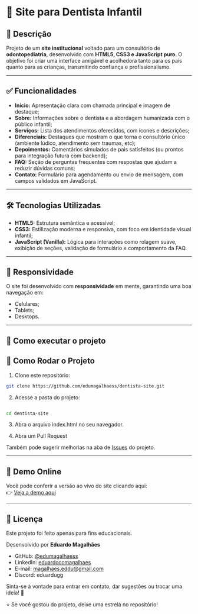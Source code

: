 # 🦷 Site para Dentista Infantil

## 📌 Descrição

Projeto de um **site institucional** voltado para um consultório de **odontopediatria**, desenvolvido com **HTML5, CSS3 e JavaScript puro**. O objetivo foi criar uma interface amigável e acolhedora tanto para os pais quanto para as crianças, transmitindo confiança e profissionalismo.

---

## ✅ Funcionalidades

- **Início:** Apresentação clara com chamada principal e imagem de destaque;  
- **Sobre:** Informações sobre o dentista e a abordagem humanizada com o público infantil;  
- **Serviços:** Lista dos atendimentos oferecidos, com ícones e descrições;  
- **Diferenciais:** Destaques que mostram o que torna o consultório único (ambiente lúdico, atendimento sem traumas, etc);  
- **Depoimentos:** Comentários simulados de pais satisfeitos (ou prontos para integração futura com backend);  
- **FAQ:** Seção de perguntas frequentes com respostas que ajudam a reduzir dúvidas comuns;  
- **Contato:** Formulário para agendamento ou envio de mensagem, com campos validados em JavaScript.

---

## 🛠️ Tecnologias Utilizadas

- **HTML5:** Estrutura semântica e acessível;  
- **CSS3:** Estilização moderna e responsiva, com foco em identidade visual infantil;  
- **JavaScript (Vanilla):** Lógica para interações como rolagem suave, exibição de seções, validação de formulário e comportamento da FAQ.

---

## 📱 Responsividade

O site foi desenvolvido com **responsividade** em mente, garantindo uma boa navegação em:

- Celulares;  
- Tablets;  
- Desktops.

---

## 🚀 Como executar o projeto

## 📁 Como Rodar o Projeto

1. Clone este repositório:

```bash
git clone https://github.com/edumagalhaess/dentista-site.git
```
2. Acesse a pasta do projeto:

```bash

cd dentista-site
```
3. Abra o arquivo index.html no seu navegador.

4. Abra um Pull Request

Também pode sugerir melhorias na aba de <a href="https://github.com/edumagalhaess/dentista-site/issues">Issues</a> do projeto.

---

## 🔗 Demo Online

Você pode conferir a versão ao vivo do site clicando aqui:  
👉 [Veja a demo aqui](https://edumagalhaess.github.io/dentista-site/)

---

## 📝 Licença
Este projeto foi feito apenas para fins educacionais.

Desenvolvido por **Eduardo Magalhães**

- GitHub: [@edumagalhaess](https://github.com/edumagalhaess)
- LinkedIn: [eduardoccmagalhaes](https://www.linkedin.com/in/eduardoccmagalhaes/)
- E-mail: magalhaes.eddu@gmail.com
- Discord: eduardugg

Sinta-se à vontade para entrar em contato, dar sugestões ou trocar uma ideia! 🚀

⭐ Se você gostou do projeto, deixe uma estrela no repositório!
